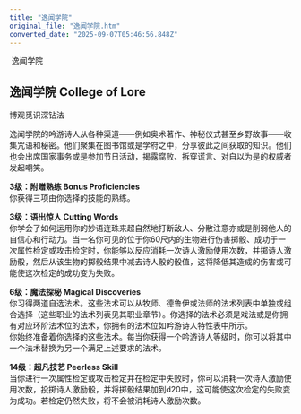 ```yaml
---
title: "逸闻学院"
original_file: "逸闻学院.htm"
converted_date: "2025-09-07T05:46:56.848Z"
---
```


﻿ 逸闻学院  

## **逸闻学院 College of Lore**

博观觅识深钻法

逸闻学院的吟游诗人从各种渠道——例如奥术著作、神秘仪式甚至乡野故事——收集咒语和秘密。他们聚集在图书馆或是学府之中，分享彼此之间获取的知识。他们也会出席国家事务或是参加节日活动，揭露腐败、拆穿谎言、对自以为是的权威者发起嘲笑。

****3级：附赠熟练 Bonus Proficiencies****  
你获得三项由你选择的技能的熟练。

****3级：语出惊人 Cutting Words****  
你学会了如何运用你的妙语连珠来超自然地打断敌人、分散注意亦或是削弱他人的自信心和行动力。当一名你可见的位于你60尺内的生物进行伤害掷骰、成功于一次属性检定或攻击检定时，你能够以反应消耗一次诗人激励使用次数，并掷诗人激励骰，然后从该生物的掷骰结果中减去诗人骰的骰值，这将降低其造成的伤害或可能使这次检定的成功变为失败。

****6级：魔法探秘 Magical Discoveries****  
你习得两道自选法术。这些法术可以从牧师、德鲁伊或法师的法术列表中单独或组合选择（这些职业的法术列表见其职业章节）。你选择的法术必须是戏法或是你拥有对应环阶法术位的法术，你拥有的法术位如吟游诗人特性表中所示。  
你始终准备着你选择的这些法术。每当你获得一个吟游诗人等级时，你可以将其中一个法术替换为另一个满足上述要求的法术。

****14级：超凡技艺 Peerless Skill****  
当你进行一次属性检定或攻击检定并在检定中失败时，你可以消耗一次诗人激励使用次数，投掷诗人激励骰，并将掷骰结果加到d20中，这可能使这次检定的失败变为成功。若检定仍然失败，将不会被消耗诗人激励次数。